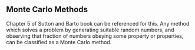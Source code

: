 ## Monte Carlo Methods

Chapter 5 of Sutton and Barto book can be referenced for this.
Any method which solves a problem by generating suitable random numbers, and observing that fraction of numbers obeying some property or properties, can be classified as a Monte Carlo method.
